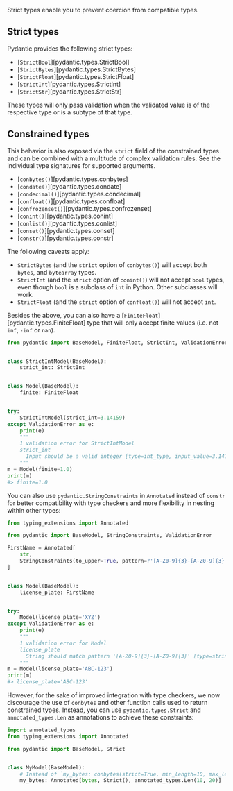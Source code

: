 Strict types enable you to prevent coercion from compatible types.

## Strict types


Pydantic provides the following strict types:

- [`StrictBool`][pydantic.types.StrictBool]
- [`StrictBytes`][pydantic.types.StrictBytes]
- [`StrictFloat`][pydantic.types.StrictFloat]
- [`StrictInt`][pydantic.types.StrictInt]
- [`StrictStr`][pydantic.types.StrictStr]

These types will only pass validation when the validated value is of the respective type or is a subtype of that type.

## Constrained types

This behavior is also exposed via the `strict` field of the constrained types and can be combined with a multitude of complex validation rules. See the individual type signatures for supported arguments.

- [`conbytes()`][pydantic.types.conbytes]
- [`condate()`][pydantic.types.condate]
- [`condecimal()`][pydantic.types.condecimal]
- [`confloat()`][pydantic.types.confloat]
- [`confrozenset()`][pydantic.types.confrozenset]
- [`conint()`][pydantic.types.conint]
- [`conlist()`][pydantic.types.conlist]
- [`conset()`][pydantic.types.conset]
- [`constr()`][pydantic.types.constr]

The following caveats apply:

- `StrictBytes` (and the `strict` option of `conbytes()`) will accept both `bytes`,
   and `bytearray` types.
- `StrictInt` (and the `strict` option of `conint()`) will not accept `bool` types,
    even though `bool` is a subclass of `int` in Python. Other subclasses will work.
- `StrictFloat` (and the `strict` option of `confloat()`) will not accept `int`.

Besides the above, you can also have a [`FiniteFloat`][pydantic.types.FiniteFloat] type that will only accept finite values (i.e. not `inf`, `-inf` or `nan`).

```py
from pydantic import BaseModel, FiniteFloat, StrictInt, ValidationError


class StrictIntModel(BaseModel):
    strict_int: StrictInt


class Model(BaseModel):
    finite: FiniteFloat


try:
    StrictIntModel(strict_int=3.14159)
except ValidationError as e:
    print(e)
    """
    1 validation error for StrictIntModel
    strict_int
      Input should be a valid integer [type=int_type, input_value=3.14159, input_type=float]
    """
m = Model(finite=1.0)
print(m)
#> finite=1.0
```

You can also use `pydantic.StringConstraints` in `Annotated` instead of `constr` for better compatibility with type checkers and more flexibility in nesting within other types:

```py
from typing_extensions import Annotated

from pydantic import BaseModel, StringConstraints, ValidationError

FirstName = Annotated[
    str,
    StringConstraints(to_upper=True, pattern=r'[A-Z0-9]{3}-[A-Z0-9]{3}'),
]


class Model(BaseModel):
    license_plate: FirstName


try:
    Model(license_plate='XYZ')
except ValidationError as e:
    print(e)
    """
    1 validation error for Model
    license_plate
      String should match pattern '[A-Z0-9]{3}-[A-Z0-9]{3}' [type=string_pattern_mismatch, input_value='XYZ', input_type=str]
    """
m = Model(license_plate='ABC-123')
print(m)
#> license_plate='ABC-123'
```

However, for the sake of improved integration with type checkers, we now discourage the use of `conbytes` and other
function calls used to return constrained types. Instead, you can use `pydantic.types.Strict` and `annotated_types.Len`
as annotations to achieve these constraints:

```py
import annotated_types
from typing_extensions import Annotated

from pydantic import BaseModel, Strict


class MyModel(BaseModel):
    # Instead of `my_bytes: conbytes(strict=True, min_length=10, max_length=20)`, use:
    my_bytes: Annotated[bytes, Strict(), annotated_types.Len(10, 20)]
```
